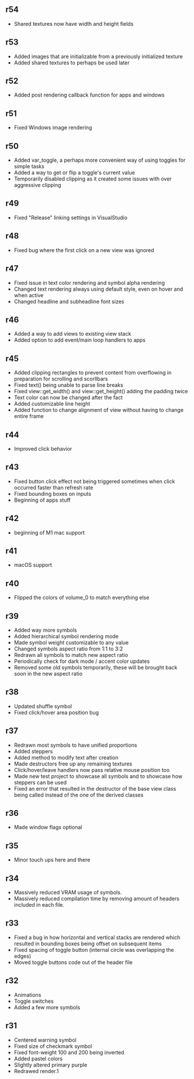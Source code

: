 ## r54

- Shared textures now have width and height fields

## r53

- Added images that are initializable from a previously initialized texture
- Added shared textures to perhaps be used later

## r52

- Added post rendering callback function for apps and windows

## r51

- Fixed Windows image rendering

## r50

- Added var_toggle, a perhaps more convenient way of using toggles for simple tasks
- Added a way to get or flip a toggle's current value
- Temporarily disabled clipping as it created some issues with over aggressive clipping

## r49

- Fixed "Release" linking settings in VisualStudio

## r48

- Fixed bug where the first click on a new view was ignored

## r47

- Fixed issue in text color rendering and symbol alpha rendering
- Changed text rendering always using default style, even on hover and when active
- Changed headline and subheadline font sizes

## r46

- Added a way to add views to existing view stack
- Added option to add event/main loop handlers to apps

## r45

- Added clipping rectangles to prevent content from overflowing in preparation for scrolling and scorllbars
- Fixed text() being unable to parse line breaks
- Fixed view::get_width() and view::get_height() adding the padding twice
- Text color can now be changed after the fact
- Added customizable line height
- Added function to change alignment of view without having to change entire frame

## r44

- Improved click behavior

## r43

- Fixed button click effect not being triggered sometimes when click occurred faster than refresh rate
- Fixed bounding boxes on inputs
- Beginning of apps stuff

## r42

- beginning of M1 mac support

## r41

- macOS support

## r40

- Flipped the colors of volume_0 to match everything else

## r39

- Added way more symbols
- Added hierarchical symbol rendering mode
- Made symbol weight customizable to any value
- Changed symbols aspect ratio from 1:1 to 3:2
- Redrawn all symbols to match new aspect ratio
- Periodically check for dark mode / accent color updates
- Removed some old symbols temporarily, these will be brought back soon in the new aspect ratio

## r38

- Updated shuffle symbol
- Fixed click/hover area position bug

## r37

- Redrawn most symbols to have unified proportions
- Added steppers
- Added method to modify text after creation
- Made destructors free up any remaining textures
- Click/hover/leave handlers now pass relative mouse position too
- Made new test project to showcase all symbols and to showcase how steppers can be used
- Fixed an error that resulted in the destructor of the base view class being called instead of the one of the derived classes

## r36

- Made window flags optional

## r35

- Minor touch ups here and there

## r34

- Massively reduced VRAM usage of symbols.
- Massively reduced compilation time by removing amount of headers included in each file.

## r33

- Fixed a bug in how horizontal and vertical stacks are rendered which resulted in bounding boxes being offset on subsequent items
- Fixed spacing of toggle button (internal circle was overlapping the edges)
- Moved toggle buttons code out of the header file

## r32

- Animations
- Toggle switches
- Added a few more symbols

## r31

- Centered warning symbol
- Fixed size of checkmark symbol
- Fixed font-weight 100 and 200 being inverted
- Added pastel colors
- Slightly altered primary purple
- Redrawed render.1
